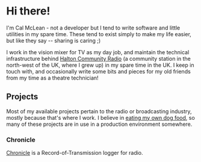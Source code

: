 # Hi there!

I'm Cal McLean - not a developer but I tend to write software and little utilities in my spare time.
These tend to exist simply to make my life easier, but like they say -- sharing is caring ;)

I work in the vision mixer for TV as my day job, and maintain the technical infrastructure behind [Halton Community Radio](http://hcr923fm.com) (a community station in the north-west of the UK, where I grew up) in my spare time in the UK. I keep in touch with, and occasionally write some bits and pieces for my old friends from my time as a theatre technician!

## Projects
Most of my available projects pertain to the radio or broadcasting industry, mostly because that's where I work. I believe in [eating my own dog food](https://en.wikipedia.org/wiki/Eating_your_own_dog_food), so many of these projects are in use in a production environment somewhere.

### Chronicle
[Chronicle](/chronicle) is a Record-of-Transmission logger for radio.